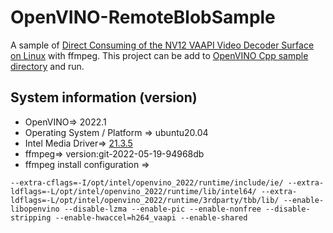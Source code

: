 # OpenVINO-RemoteBlobSample
A sample of [Direct Consuming of the NV12 VAAPI Video Decoder Surface on Linux](https://docs.openvino.ai/latest/openvino_docs_OV_UG_supported_plugins_GPU_RemoteTensor_API.html#examples)  with ffmpeg.
This project can be add to [OpenVINO Cpp sample directory](https://github.com/openvinotoolkit/openvino/tree/master/samples/cpp) and run. 


## System information (version)
- OpenVINO=> 2022.1
- Operating System / Platform => ubuntu20.04
- Intel Media Driver=> [21.3.5](https://github.com/intel/media-driver/releases/tag/intel-media-21.3.5)
- ffmpeg=> version:git-2022-05-19-94968db 
- ffmpeg install configuration =>
```
--extra-cflags=-I/opt/intel/openvino_2022/runtime/include/ie/ --extra-ldflags=-L/opt/intel/openvino_2022/runtime/lib/intel64/ --extra-ldflags=-L/opt/intel/openvino_2022/runtime/3rdparty/tbb/lib/ --enable-libopenvino --disable-lzma --enable-pic --enable-nonfree --disable-stripping --enable-hwaccel=h264_vaapi --enable-shared
```


